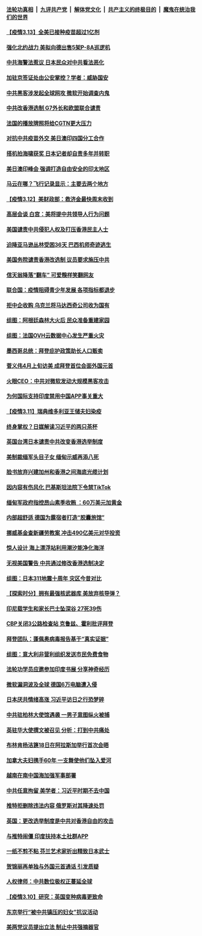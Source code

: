 

####  [法轮功真相](../../../../basic/blob/master/README.md?t=03131901) &nbsp;|&nbsp; [九评共产党](../../../../9ping.md/blob/master/README.md?t=03131901) &nbsp;|&nbsp; [解体党文化](../../../../jtdwh.md/blob/master/README.md?t=03131901)  &nbsp;|&nbsp; [共产主义的终极目的](../../../../gczydzjmd.md/blob/master/README.md?t=03131901) &nbsp;|&nbsp; [魔鬼在统治我们的世界](../../../../mgztzwmdsj.md/blob/master/README.md?t=03131901) 

#### [【疫情3.13】全美已接种疫苗超过1亿剂](../pages/nsc418/n12808991.md?t=03131901) 

#### [强化北约战力 美拟向德出售5架P-8A巡逻机](../pages/nsc418/n12808822.md?t=03131901) 

#### [中共海警法惹议 日本民众对中共看法恶化](../pages/nsc418/n12808559.md?t=03131901) 

#### [加驻京签证处由公安掌控？学者：威胁国安](../pages/nsc418/n12808433.md?t=03131901) 

#### [中共黑客涉发起全球网攻 微软开始调查内鬼](../pages/nsc418/n12808189.md?t=03131901) 

#### [中共改香港选制 G7外长和欧盟联合谴责](../pages/nsc418/n12808152.md?t=03131901) 

#### [法国的播放牌照将给CGTN更大压力](../pages/nsc418/n12807266.md?t=03131901) 

#### [对抗中共疫苗外交 美日澳印四国分工合作](../pages/nsc418/n12808041.md?t=03131901) 

#### [搭机拍海啸获奖 日本记者却自责多年并转职](../pages/nsc418/n12806788.md?t=03131901) 

#### [美日澳印峰会 强调打造自由安全的印太地区](../pages/nsc418/n12807859.md?t=03131901) 

#### [马云在哪？飞行记录显示：主要去两个地方](../pages/nsc418/n12807834.md?t=03131901) 

#### [【疫情3.12】美财政部：救济金最快周末收到](../pages/nsc418/n12806805.md?t=03131901) 

#### [高层会谈 白宫：美将提中共领导人行为问题](../pages/nsc418/n12807687.md?t=03131901) 

#### [美国谴责中共侵犯人权及打压香港民主人士](../pages/nsc418/n12807641.md?t=03131901) 

#### [迫降亚马逊丛林受困36天 巴西机师奇迹逃生](../pages/nsc418/n12806182.md?t=03131901) 

#### [美国务院谴责香港改选制 议员要求施压中共](../pages/nsc418/n12807407.md?t=03131901) 

#### [信天翁降落“翻车” 可爱糗样笑翻网友](../pages/nsc418/n12805921.md?t=03131901) 

#### [联合国：疫情阻碍青少年发展 各项指标都退步](../pages/nsc418/n12807358.md?t=03131901) 

#### [拒中企收购 乌克兰将马达西奇公司收为国有](../pages/nsc418/n12807248.md?t=03131901) 

#### [组图：阿根廷森林大火后 民众准备重建家园](../pages/nsc418/n12806867.md?t=03131901) 

#### [组图：法国OVH云数据中心发生严重火灾](../pages/nsc418/n12804237.md?t=03131901) 

#### [墨西哥总统：拜登庇护政策助长人口贩卖](../pages/nsc418/n12806132.md?t=03131901) 

#### [菅义伟4月上旬访美 成拜登首位会面外国元首](../pages/nsc418/n12806082.md?t=03131901) 

#### [火眼CEO：中共对微软发动大规模黑客攻击](../pages/nsc418/n12805555.md?t=03131901) 

#### [为何国际支持印度禁用中国APP事关重大](../pages/nsc418/n12796101.md?t=03131901) 

#### [【疫情3.11】瑞典维多利亚王储夫妇染疫](../pages/nsc418/n12804215.md?t=03131901) 

#### [终身掌权？日媒解读习近平的两只茶杯](../pages/nsc418/n12805064.md?t=03131901) 

#### [英国台湾日本谴责中共改变香港选举制度](../pages/nsc418/n12805204.md?t=03131901) 

#### [美制裁缅军头目子女 缅甸示威再添八死](../pages/nsc418/n12804581.md?t=03131901) 

#### [脸书放弃兴建加州和香港之间海底光缆计划](../pages/nsc418/n12804775.md?t=03131901) 

#### [因内容有伤风化 巴基斯坦法院下令禁TikTok](../pages/nsc418/n12804894.md?t=03131901) 

#### [缅甸军政府指控昂山素季收贿 ：60万美元加黄金](../pages/nsc418/n12804538.md?t=03131901) 

#### [内部超舒适 德国为露宿者打造“胶囊旅馆”](../pages/nsc418/n12803989.md?t=03131901) 

#### [挪威基金查新疆劳教案 冲击490亿美元对华投资](../pages/nsc418/n12804448.md?t=03131901) 

#### [惊人设计 海上漂浮站利用潮汐能净化海洋](../pages/nsc418/n12803345.md?t=03131901) 

#### [无视美国警告 中共通过修改香港选制决定](../pages/nsc418/n12804284.md?t=03131901) 

#### [组图：日本311地震十周年 灾区今昔对比](../pages/nsc418/n12804343.md?t=03131901) 

#### [【探索时分】拥有最强核武器库 美放弃核导弹？](../pages/nsc418/n12803195.md?t=03131901) 

#### [印尼载学生和家长巴士坠深谷 27死39伤](../pages/nsc418/n12804142.md?t=03131901) 

#### [CBP关闭3公路检查站 克鲁兹、霍利批评拜登](../pages/nsc418/n12803885.md?t=03131901) 

#### [拜登团队：蓬佩奥病毒报告基于“真实证据”](../pages/nsc418/n12803557.md?t=03131901) 

#### [组图：意大利非营利组织发送市民免费食物](../pages/nsc418/n12801768.md?t=03131901) 

#### [法轮功学员应邀参加印度书展 分享神奇经历](../pages/nsc418/n12802626.md?t=03131901) 

#### [微软漏洞波及全球 德国6万电脑遭入侵](../pages/nsc418/n12802762.md?t=03131901) 

#### [日本厌共情绪高涨 习近平访日之行恐梦碎](../pages/nsc418/n12802889.md?t=03131901) 

#### [中共驻柏林大使馆遇袭 一男子意图纵火被捕](../pages/nsc418/n12802816.md?t=03131901) 

#### [英驻华大使撰文被召见 分析：打到中共痛处](../pages/nsc418/n12802723.md?t=03131901) 

#### [布林肯杨洁篪18日在阿拉斯加举行首次会晤](../pages/nsc418/n12802743.md?t=03131901) 

#### [加拿大夫妇携手60年 一支舞使他们坠入爱河](../pages/nsc418/n12802102.md?t=03131901) 

#### [越南在南中国海加强军事部署](../pages/nsc418/n12802558.md?t=03131901) 

#### [中共任意拘留 美学者：习近平时期不去中国](../pages/nsc418/n12802612.md?t=03131901) 

#### [推特拒删除违法内容 俄罗斯对其降速处罚](../pages/nsc418/n12802550.md?t=03131901) 

#### [英国：更改选举制度是中共对香港自由的攻击](../pages/nsc418/n12802565.md?t=03131901) 

#### [与推特闹僵 印度扶持本土社群APP](../pages/nsc418/n12799663.md?t=03131901) 

#### [一纸不剪不粘 芬兰艺术家折出精致日本武士](../pages/nsc418/n12801644.md?t=03131901) 

#### [贺锦丽再单独与外国元首通话 引发质疑](../pages/nsc418/n12802312.md?t=03131901) 

#### [人权律师：中共数位极权正蔓延全球](../pages/nsc418/n12802287.md?t=03131901) 

#### [【疫情3.10】研究：英国变种病毒更致命](../pages/nsc418/n12801652.md?t=03131901) 

#### [东京举行“被中共镇压的妇女”抗议活动](../pages/nsc418/n12801898.md?t=03131901) 

#### [美两党议员提出立法 制止中共强摘器官](../pages/nsc418/n12801600.md?t=03131901) 

